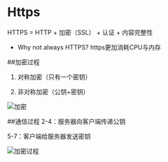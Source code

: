 # Https
HTTPS = HTTP + 加密（SSL） + 认证 + 内容完整性

* Why not always HTTPS?
https更加消耗CPU与内存

##加密过程
1. 对称加密（只有一个密钥）

2. 非对称加密（公钥+密钥）

![加密](http://7d9o4k.com1.z0.glb.clouddn.com/https.png)

##通信过程
2-4：服务器向客户端传递公钥

5-7：客户端给服务器发送密钥

![加密过程](http://7d9o4k.com1.z0.glb.clouddn.com/https-com.png)







